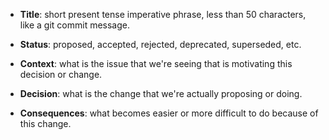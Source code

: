 * **Title**: short present tense imperative phrase, less than 50 characters, like a git commit message.

* **Status**: proposed, accepted, rejected, deprecated, superseded, etc.

* **Context**: what is the issue that we're seeing that is motivating this decision or change.

* **Decision**: what is the change that we're actually proposing or doing.

* **Consequences**: what becomes easier or more difficult to do because of this change.
